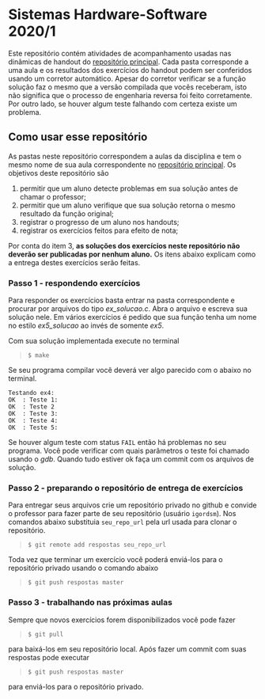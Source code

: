 # Sistemas Hardware-Software 2020/1

Este repositório contém atividades de acompanhamento usadas nas dinâmicas de handout do [repositório principal](https://github.com/insper/SistemasHardwareSoftware). Cada pasta corresponde a uma aula e os resultados dos exercícios do handout podem ser conferidos usando um corretor automático. Apesar do corretor verificar se a função solução faz o mesmo que a versão compilada que vocês receberam, isto não significa que o processo de engenharia reversa foi feito corretamente. Por outro lado, se houver algum teste falhando com certeza existe um problema.   

## Como usar esse repositório

As pastas neste repositório correspondem a aulas da disciplina e tem o mesmo nome de sua aula correspondente no [repositório principal](https://github.com/insper/SistemasHardwareSoftware). Os objetivos deste repositório são

1. permitir que um aluno detecte problemas em sua solução antes de chamar o professor;
1. permitir que um aluno verifique que sua solução retorna o mesmo resultado da função original; 
1. registrar o progresso de um aluno nos handouts;
1. registrar os exercícios feitos para efeito de nota; 

Por conta do item 3, **as soluções dos exercícios neste repositório não deverão ser publicadas por nenhum aluno.** Os itens abaixo explicam como a entrega destes exercícios serão feitas. 

### Passo 1 - respondendo exercícios

Para responder os exercícios basta entrar na pasta correspondente e procurar por arquivos do tipo *ex_solucao.c*. Abra o arquivo e escreva sua solução nele. Em vários exercícios é pedido que sua função tenha um nome no estilo *ex5_solucao* ao invés de somente *ex5*. 

Com sua solução implementada execute no terminal

> `$ make`

Se seu programa compilar você deverá ver algo parecido com o abaixo no terminal. 

```
Testando ex4:
OK  : Teste 1:
OK  : Teste 2
OK  : Teste 3:
OK  : Teste 4:
OK  : Teste 5:
```

Se houver algum teste com status `FAIL` então há problemas no seu programa. Você pode verificar com quais parâmetros o teste foi chamado usando o *gdb*. Quando tudo estiver ok faça um commit com os arquivos de solução.  

### Passo 2 - preparando o repositório de entrega de exercícios

Para entregar seus arquivos crie um repositório privado no github e convide o professor para fazer parte de seu repositório (usuário `igordsm`). Nos comandos abaixo substituia `seu_repo_url` pela url usada para clonar o repositório.

> `$ git remote add respostas seu_repo_url `

Toda vez que terminar um exercício você poderá enviá-los para o repositório privado usando o comando abaixo

> `$ git push respostas master` 

### Passo 3 - trabalhando nas próximas aulas

Sempre que novos exercícios forem disponibilizados você pode fazer

> `$ git pull`

para baixá-los em seu repositório local. Após fazer um commit com suas respostas pode executar 

> `$ git push respostas master` 

para enviá-los para o repositório privado.
  


